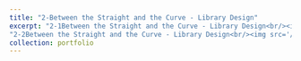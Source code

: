 ```yaml
---
title: "2-Between the Straight and the Curve - Library Design"
excerpt: "2-1Between the Straight and the Curve - Library Design<br/><img src='/images/2-1Between the Straight and the Curve - Library Design.jpg'>"
"2-2Between the Straight and the Curve - Library Design<br/><img src='/images/2-2Between the Straight and the Curve - Library Design.jpg'>"
collection: portfolio
---
```



